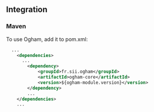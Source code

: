 ## Integration


### Maven

To use Ogham, add it to pom.xml:

```xml
  ...
	<dependencies>
	  ...
		<dependency>
			<groupId>fr.sii.ogham</groupId>
			<artifactId>ogham-core</artifactId>
			<version>${ogham-module.version}</version>
		</dependency>
		...
	</dependencies>
	...
```
